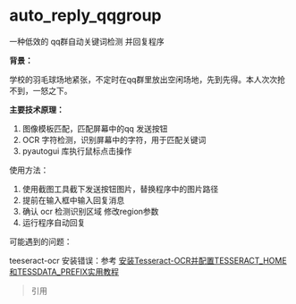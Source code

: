 # auto_reply_qqgroup



一种低效的 qq群自动关键词检测 并回复程序

**背景：**

学校的羽毛球场地紧张，不定时在qq群里放出空闲场地，先到先得。本人次次抢不到，一怒之下。

**主要技术原理：**

1. 图像模板匹配，匹配屏幕中的qq 发送按钮
2. OCR 字符检测，识别屏幕中的字符，用于匹配关键词
3. pyautogui 库执行鼠标点击操作

使用方法：
1. 使用截图工具截下发送按钮图片，替换程序中的图片路径
2. 提前在输入框中输入回复消息
3. 确认 ocr 检测识别区域 修改region参数
4. 运行程序自动回复

可能遇到的问题：

teeseract-ocr 安装错误：参考 [安装Tesseract-OCR并配置TESSERACT_HOME和TESSDATA_PREFIX实用教程](https://teachcourse.cn/3583.html)

> 引用

